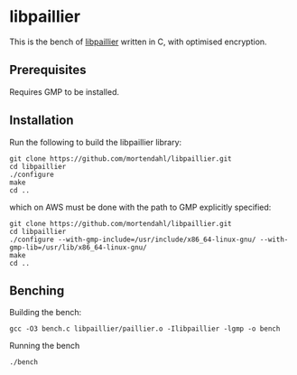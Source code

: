 # libpaillier

This is the bench of [libpaillier](http://acsc.cs.utexas.edu/libpaillier/) written in C, with optimised encryption.

## Prerequisites

Requires GMP to be installed.


## Installation

Run the following to build the libpaillier library:
```
git clone https://github.com/mortendahl/libpaillier.git
cd libpaillier
./configure
make
cd ..
```
which on AWS must be done with the path to GMP explicitly specified:
```
git clone https://github.com/mortendahl/libpaillier.git
cd libpaillier
./configure --with-gmp-include=/usr/include/x86_64-linux-gnu/ --with-gmp-lib=/usr/lib/x86_64-linux-gnu/
make
cd ..
```


## Benching

Building the bench:
```
gcc -O3 bench.c libpaillier/paillier.o -Ilibpaillier -lgmp -o bench
```

Running the bench
```
./bench
```
